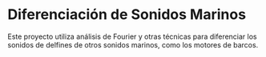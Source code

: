 
# Diferenciación de Sonidos Marinos

Este proyecto utiliza análisis de Fourier y otras técnicas para diferenciar los sonidos de delfines de otros sonidos marinos, como los motores de barcos. 

